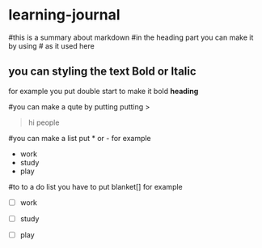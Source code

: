 # learning-journal
#this is a summary about markdown
#in the heading part you can make  it by using # as it used here
## you can styling the text Bold or Italic
for example you put double start to make it bold  **heading**

#you can make a qute by putting  putting  > 
> hi people 

#you can make a list put * or -
for example 
- work 
- study
- play

#to to a do list you have to put blanket[]
for example 
- [ ] work 
- [ ] study 
- [ ] play 

